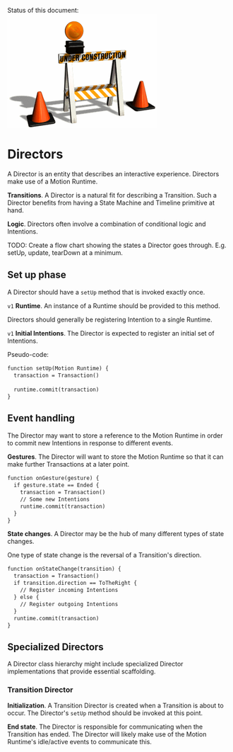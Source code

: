 Status of this document:
![](../_assets/under-construction-flashing-barracade-animation.gif)

# Directors

A Director is an entity that describes an interactive experience. Directors make use of a Motion Runtime.

**Transitions**. A Director is a natural fit for describing a Transition. Such a Director benefits from having a State Machine and Timeline primitive at hand.

**Logic**. Directors often involve a combination of conditional logic and Intentions.

TODO: Create a flow chart showing the states a Director goes through. E.g. setUp, update, tearDown at a minimum.

## Set up phase

A Director should have a `setUp` method that is invoked exactly once.

`v1` **Runtime**. An instance of a Runtime should be provided to this method.

Directors should generally be registering Intention to a single Runtime.

`v1` **Initial Intentions**. The Director is expected to register an initial set of Intentions.

Pseudo-code:

    function setUp(Motion Runtime) {
      transaction = Transaction()
      
      runtime.commit(transaction)
    }

## Event handling

The Director may want to store a reference to the Motion Runtime in order to commit new Intentions in response to different events.

**Gestures**. The Director will want to store the Motion Runtime so that it can make further Transactions at a later point.

    function onGesture(gesture) {
      if gesture.state == Ended {
        transaction = Transaction()
        // Some new Intentions
        runtime.commit(transaction)
      }
    }

**State changes**. A Director may be the hub of many different types of state changes.

One type of state change is the reversal of a Transition's direction.

    function onStateChange(transition) {
      transaction = Transaction()
      if transition.direction == ToTheRight {
        // Register incoming Intentions
      } else {
        // Register outgoing Intentions
      }
      runtime.commit(transaction)
    }

## Specialized Directors

A Director class hierarchy might include specialized Director implementations that provide essential scaffolding.

### Transition Director

**Initialization**. A Transition Director is created when a Transition is about to occur. The Director's `setUp` method should be invoked at this point.

**End state**. The Director is responsible for communicating when the Transition has ended. The Director will likely make use of the Motion Runtime's idle/active events to communicate this.

<!--

LGTM:
- featherless

-->
